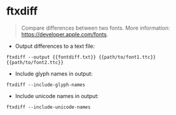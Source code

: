 # ftxdiff

> Compare differences between two fonts.
> More information: <https://developer.apple.com/fonts>.

- Output differences to a text file:

`ftxdiff --output {{fontdiff.txt}} {{path/to/font1.ttc}} {{path/to/font2.ttc}}`

- Include glyph names in output:

`ftxdiff --include-glyph-names`

- Include unicode names in output:

`ftxdiff --include-unicode-names`
